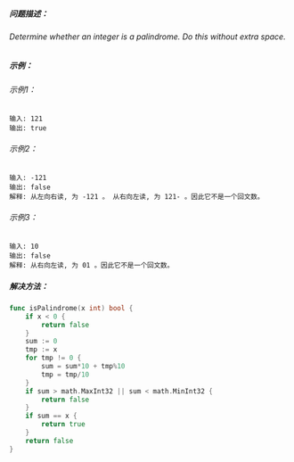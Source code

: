 ##### 问题描述：
###### Determine whether an integer is a palindrome. Do this without extra space.

##### 示例：
###### 示例1：
```
输入: 121
输出: true
```
###### 示例2：
```
输入: -121
输出: false
解释: 从左向右读, 为 -121 。 从右向左读, 为 121- 。因此它不是一个回文数。
```
###### 示例3：
```
输入: 10
输出: false
解释: 从右向左读, 为 01 。因此它不是一个回文数。
```

##### 解决方法：
```go
func isPalindrome(x int) bool {
    if x < 0 {
        return false
    }
    sum := 0
    tmp := x
    for tmp != 0 {
        sum = sum*10 + tmp%10
        tmp = tmp/10
    }
    if sum > math.MaxInt32 || sum < math.MinInt32 {
        return false
    }
    if sum == x {
        return true
    }
    return false
}
```
